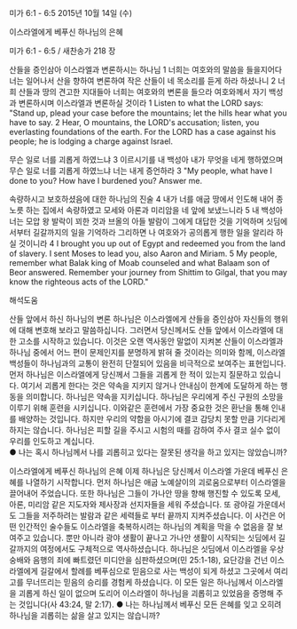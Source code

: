 미가 6:1 - 6:5 
2015년 10월 14일 (수)

이스라엘에게 베푸신 하나님의 은혜



미가 6:1 - 6:5 / 새찬송가 218 장


산들을 증인삼아 이스라엘과 변론하시는 하나님 
1 너희는 여호와의 말씀을 들을지어다 너는 일어나서 산을 향하여 변론하여 작은 산들이 네 목소리를 듣게 하라 하셨나니 2 너희 산들과 땅의 견고한 지대들아 너희는 여호와의 변론을 들으라 여호와께서 자기 백성과 변론하시며 이스라엘과 변론하실 것이라
1 Listen to what the LORD says: "Stand up, plead your case before the mountains; let the hills hear what you have to say. 2 Hear, O mountains, the LORD's accusation; listen, you everlasting foundations of the earth. For the LORD has a case against his people; he is lodging a charge against Israel. 

무슨 일로 너를 괴롭게 하였느냐
3 이르시기를 내 백성아 내가 무엇을 네게 행하였으며 무슨 일로 너를 괴롭게 하였느냐 너는 내게 증언하라 
3 "My people, what have I done to you? How have I burdened you? Answer me. 

속량하시고 보호하셨음에 대한 하나님의 진술
4 내가 너를 애굽 땅에서 인도해 내어 종 노릇 하는 집에서 속량하였고 모세와 아론과 미리암을 네 앞에 보냈느니라 5 내 백성아 너는 모압 왕 발락이 꾀한 것과 브올의 아들 발람이 그에게 대답한 것을 기억하며 싯딤에서부터 길갈까지의 일을 기억하라 그리하면 나 여호와가 공의롭게 행한 일을 알리라 하실 것이니라
4 I brought you up out of Egypt and redeemed you from the land of slavery. I sent Moses to lead you, also Aaron and Miriam. 5 My people, remember what Balak king of Moab counseled and what Balaam son of Beor answered. Remember your journey from Shittim to Gilgal, that you may know the righteous acts of the LORD."

해석도움





산들 앞에서 하신 하나님의 변론
하나님은 이스라엘에게 산들을 증인삼아 자신들의 행위에 대해 변호해 보라고 말씀하십니다. 그러면서 당신께서도 산들 앞에서 이스라엘에 대한 고소를 시작하고 있습니다. 이것은 오랜 역사동안 말없이 지켜본 산들이 이스라엘과 하나님 중에서 어느 편이 문제인지를 분명하게  밝혀 줄 것이라는 의미와 함께, 이스라엘 백성들이 하나님과의 교통이 완전히 단절되어 있음을 비극적으로 보여주는 표현입니다. 먼저 하나님은 이스라엘에게 당신께서 그들을 괴롭게 한 적이 있는지 질문하고 있습니다. 여기서 괴롭게 한다는 것은 약속을 지키지 않거나 안내심이 한계에 도달하게 하는 행동을 의미합니다. 하나님은 약속을 지키십니다. 하나님은 우리에게 주신 구원의 소망을 이루기 위해 훈련을 시키십니다. 이와같은 훈련에서 가장 중요한 것은 환난을 통해 인내를 배양하는 것입니다. 하지만 우리의 약함을 아시기에 결코 감당치 못할 만큼 기다리게 하지는 않습니다. 하나님은 피할 길을 주시고 시험의 때를 감하여 주사 결코 실수 없이 우리를 인도하고 계십니다.  
● 나는 혹시 하나님께서 나를 괴롭히고 있다는 잘못된 생각을 하고 있지는 않았습니까?

이스라엘에게 베푸신 하나님의 은혜
이제 하나님은 당신께서 이스라엘 가운데 베푸신 은혜를 나열하기 시작합니다. 먼저 하나님은 애굽 노예살이의 괴로움으로부터 이스라엘을 끌어내어 주었습니다. 또한 하나님은 그들이 가나안 땅을 향해 행진할 수 있도록 모세, 아론, 미리암 같은 지도자와 제사장과 선지자들을 세워 주셨습니다.  또 광야길 가운데서도 그들을 저주하려는 발람과 같은 세력들로 부터 끝까지 지켜주셨습니다. 이 사건은 어떤 인간적인 술수들도 이스라엘을 축복하시려는 하나님의 계획을 막을 수 없음을 잘 보여주고 있습니다. 뿐만 아니라 광야 생활이 끝나고 가나안 생활이 시작되는 싯딤에서 길갈까지의 여정에서도 구체적으로 역사하셨습니다. 하나님은 싯딤에서 이스라엘을 우상숭배와 음행의 죄에 빠트렸던 미디안을 심판하셨으며(민 25:1-18),  요단강을 건넌 이스라엘에게 길갈에서 할례를 베푸심으로 믿음으로 사는 백성이 되게 하셨고 그곳에서 여리고를 무너뜨리는 믿음의 승리를 경험케 하셨습니다. 이 모든 일은 하나님께서 이스라엘을 괴롭게 하신 일이 없으며 도리어 이스라엘이 하나님을 괴롭히고 있었음을 증명해 주는 것입니다(사 43:24, 말 2:17).
● 나는 하나님께서 베푸신 모든 은혜를 잊고 오히려 하나님을 괴롭히는 삶을 살고 있지는 않습니까?